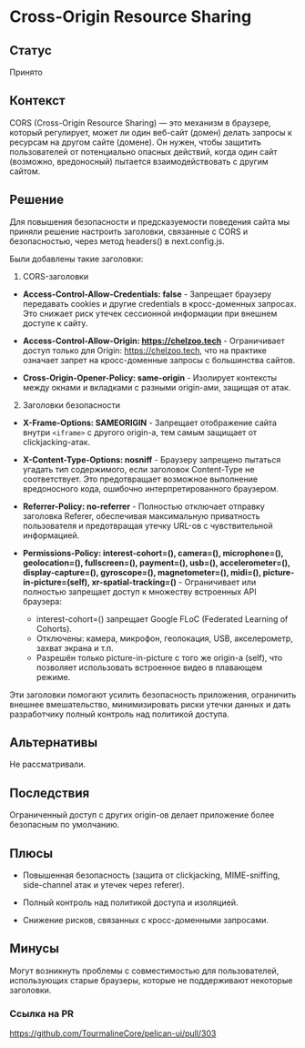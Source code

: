 # Cross-Origin Resource Sharing

## Статус
Принято

## Контекст
CORS (Cross-Origin Resource Sharing) — это механизм в браузере, который регулирует, может ли один веб-сайт (домен) делать запросы к ресурсам на другом сайте (домене). Он нужен, чтобы защитить пользователей от потенциально опасных действий, когда один сайт (возможно, вредоносный) пытается взаимодействовать с другим сайтом.

## Решение
Для повышения безопасности и предсказуемости поведения сайта мы приняли решение настроить заголовки, связанные с CORS и безопасностью, через метод headers() в next.config.js.

Были добавлены такие заголовки:

1. CORS-заголовки

- **Access-Control-Allow-Credentials: false** - Запрещает браузеру передавать cookies и другие credentials в кросс-доменных запросах. Это снижает риск утечек сессионной информации при внешнем доступе к сайту.

- **Access-Control-Allow-Origin: https://chelzoo.tech** - Ограничивает доступ только для Origin: https://chelzoo.tech, что на практике означает запрет на кросс-доменные запросы с большинства сайтов.

- **Cross-Origin-Opener-Policy: same-origin** - Изолирует контексты между окнами и вкладками с разными origin-ами, защищая от атак.

2. Заголовки безопасности

- **X-Frame-Options: SAMEORIGIN** - Запрещает отображение сайта внутри `<iframe>` с другого origin-а, тем самым защищает от clickjacking-атак.

- **X-Content-Type-Options: nosniff** - Браузеру запрещено пытаться угадать тип содержимого, если заголовок Content-Type не соответствует. Это предотвращает возможное выполнение вредоносного кода, ошибочно интерпретированного браузером.

- **Referrer-Policy: no-referrer** - Полностью отключает отправку заголовка Referer, обеспечивая максимальную приватность пользователя и предотвращая утечку URL-ов с чувствительной информацией.

- **Permissions-Policy: interest-cohort=(), camera=(), microphone=(), geolocation=(), fullscreen=(), payment=(), usb=(), accelerometer=(), display-capture=(), gyroscope=(), magnetometer=(), midi=(), picture-in-picture=(self), xr-spatial-tracking=()** - Ограничивает или полностью запрещает доступ к множеству встроенных API браузера:
    - interest-cohort=() запрещает Google FLoC (Federated Learning of Cohorts).
    - Отключены: камера, микрофон, геолокация, USB, акселерометр, захват экрана и т.п.
    - Разрешён только picture-in-picture с того же origin-а (self), что позволяет использовать встроенное видео в плавающем режиме.

Эти заголовки помогают усилить безопасность приложения, ограничить внешнее вмешательство, минимизировать риски утечки данных и дать разработчику полный контроль над политикой доступа.

## Альтернативы
Не рассматривали.

## Последствия
Ограниченный доступ с других origin-ов делает приложение более безопасным по умолчанию.

## Плюсы
- Повышенная безопасность (защита от clickjacking, MIME-sniffing, side-channel атак и утечек через referer).

- Полный контроль над политикой доступа и изоляцией.

- Снижение рисков, связанных с кросс-доменными запросами.

## Минусы
Могут возникнуть проблемы с совместимостью для пользователей, использующих старые браузеры, которые не поддерживают некоторые заголовки.

### Ссылка на PR
https://github.com/TourmalineCore/pelican-ui/pull/303
